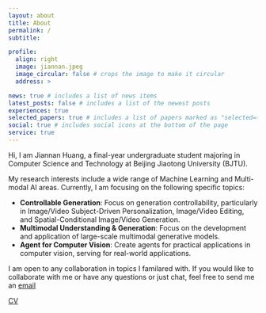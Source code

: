 ```yaml
---
layout: about
title: About
permalink: /
subtitle:

profile:
  align: right
  image: jiannan.jpeg
  image_circular: false # crops the image to make it circular
  address: >

news: true # includes a list of news items
latest_posts: false # includes a list of the newest posts
experiences: true
selected_papers: true # includes a list of papers marked as "selected={true}"
social: true # includes social icons at the bottom of the page
service: true
---
```


Hi, I am Jiannan Huang, a final-year undergraduate student majoring in Computer Science and Technology at Beijing Jiaotong University (BJTU).

<!-- My research interests include a wide range of Machine Learning and Multi-modal AI areas. Currently, I am focusing on the following specific topics:

- **Generative Model and its controllability**: Controllable Text-to-Image/Video Generation, Image/Video Editing, Image/Video Personalization.
- **Multimodal Understanding & Generation**: Development and Application of Large-scale Multi-modal models.
- **Multimodal Agents**: Establishment of Multimodal Agents for real-world application. -->

My research interests include a wide range of Machine Learning and Multi-modal AI areas. Currently, I am focusing on the following specific topics:

- **Controllable Generation**: Focus on generation controllability, particularly in Image/Video Subject-Driven Personalization, Image/Video Editing, and Spatial-Conditional Image/Video Generation.
- **Multimodal Understanding & Generation**: Focus on the development and application of large-scale multimodal generative models.
- **Agent for Computer Vision**: Create agents for practical applications in computer vision, serving for real-world applications.

<!-- During my undergraduate research experience, I had the privilege of studying and working at the [Wei Lab](https://weiyc.github.io) at [Beijing Jiaotong University](https://www.bjtu.edu.cn) (Major Mentor: Prof. [Yunchao Wei](https://weiyc.github.io)), [Knowledge Engineering Group](http://keg.cs.tsinghua.edu.cn) at [Tsinghua University](http://tsinghua.edu.cn) (Major Mentor: Prof. [Jie Tang](http://keg.cs.tsinghua.edu.cn/jietang/)), and [SHI Labs](https://www.shi-labs.com/) at [Georgia Tech](https://ic.gatech.edu/) (Major Mentor: Prof. [Humphery Shi](https://www.humphreyshi.com/)) -->

I am open to any collaboration in topics I familared with. If you would like to collaborate with me or have any questions or just chat, feel free to send me an [email](mailto:jiannan2003@gmail.com)

<!-- <font color="#dd0000">
  <i>
    Currently, I'm looking for a Ph.D student position! Feel free to send me an
    <a href="mailto:jiannan2003@gmail.com">email</a> if you are interested.
  </i>
</font> -->

[CV](https://drive.google.com/file/d/1acdtXJEjeHUA_t2fSEJbF0JUaoIoHnG2/view?usp=sharing)
